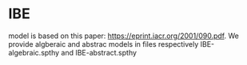 # IBE
model is based on this paper: https://eprint.iacr.org/2001/090.pdf.
We provide algberaic and abstrac models in files respectively IBE-algebraic.spthy and IBE-abstract.spthy
